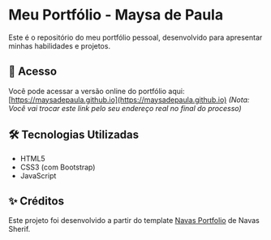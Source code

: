 # Meu Portfólio - Maysa de Paula

Este é o repositório do meu portfólio pessoal, desenvolvido para apresentar minhas habilidades e projetos.

## 🚀 Acesso

Você pode acessar a versão online do portfólio aqui: [https://maysadepaula.github.io](https://maysadepaula.github.io)
*(Nota: Você vai trocar este link pelo seu endereço real no final do processo)*

## 🛠️ Tecnologias Utilizadas
* HTML5
* CSS3 (com Bootstrap)
* JavaScript

## ✨ Créditos
Este projeto foi desenvolvido a partir do template [Navas Portfolio](https://github.com/navassherif98/Portfolio) de Navas Sherif.